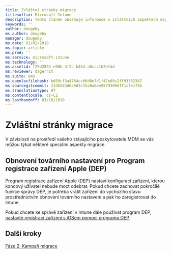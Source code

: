 ```yaml
---
title: Zvláštní stránky migrace
titlesuffix: Microsoft Intune
description: Tento článek obsahuje informace o zvláštních aspektech migrace, které je nutné vzít v úvahu, než zahájíte kampaň migrace do Microsoft Intune.
keywords: ''
author: dougeby
ms.author: dougeby
manager: dougeby
ms.date: 01/02/2018
ms.topic: article
ms.prod: ''
ms.service: microsoft-intune
ms.technology: ''
ms.assetid: f29d2894-e98b-4f2c-b444-a8ccc1b7efdd
ms.reviewer: dagerrit
ms.suite: ems
ms.openlocfilehash: bd59cf3a4764cc66d0e7d1f47e69c2ff93352387
ms.sourcegitcommit: 21db583d6a9d3c15a8a8ee5579309dff1cfe1f8b
ms.translationtype: HT
ms.contentlocale: cs-CZ
ms.lasthandoff: 03/16/2018
---
```

# <a name="special-migration-considerations"></a>Zvláštní stránky migrace

V závislosti na prostředí vašeho stávajícího poskytovatele MDM se vás můžou týkat některé speciální aspekty migrace.

## <a name="factory-reset-for-apples-device-enrollment-program-dep"></a>Obnovení továrního nastavení pro Program registrace zařízení Apple (DEP)

Program registrace zařízení Apple (DEP) nastaví konfiguraci zařízení, kterou koncový uživatel nebude moct odebrat. Pokud chcete zachovat pokročilé funkce správy DEP, je potřeba vrátit zařízení do výchozího stavu prostřednictvím obnovení továrního nastavení a pak ho zaregistrovat do Intune.

Pokud chcete ke správě zařízení v Intune dále používat program DEP, [nastavte registraci zařízení s iOSem pomocí programu DEP](device-enrollment-program-enroll-ios.md).


## <a name="next-steps"></a>Další kroky

[Fáze 2: Kampaň migrace](migration-guide-campaign.md)

